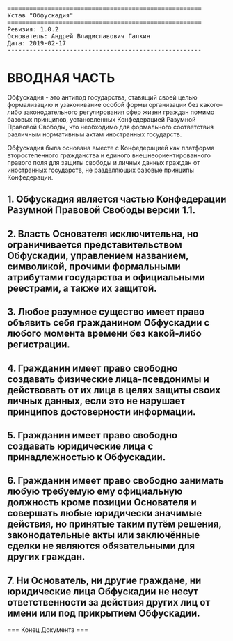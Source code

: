 <pre>
=====================================================
Устав "Обфускадия"
=====================================================
Ревизия: 1.0.2
Основатель: Андрей Владиславович Галкин
Дата: 2019-02-17
-----------------------------------------------------
</pre>

# ВВОДНАЯ ЧАСТЬ

Обфускадия - это антипод государства, ставящий своей целью формализацию и узаконивание особой формы организации без какого-либо законодательного регулирования сфер жизни граждан помимо базовых принципов, установленных Конфедерацией Разумной Правовой Свободы, что необходимо для формального соответствия различным нормативным актам иностранных государств.

Обфускадия была основана вместе с Конфедерацией как платформа второстепенного гражданства и единого внешнеориентированного правого поля для защиты свободы и личных данных граждан от иностранных государств, не разделяющих базовые принципы Конфедерации.

## 1. Обфускадия является частью Конфедерации Разумной Правовой Свободы версии 1.1.

## 2. Власть Основателя исключительна, но ограничивается представительством Обфускадии, управлением названием, символикой, прочими формальными атрибутами государства и официальными реестрами, а также их защитой.

## 3. Любое разумное существо имеет право объявить себя гражданином Обфускадии с любого момента времени без какой-либо регистрации.

## 4. Гражданин имеет право свободно создавать физические лица-псевдонимы и действовать от их лица в целях защиты своих личных данных, если это не нарушает принципов достоверности информации.

## 5. Гражданин имеет право свободно создавать юридические лица с принадлежностью к Обфускадии.

## 6. Гражданин имеет право свободно занимать любую требуемую ему официальную должность кроме позиции Основателя и совершать любые юридически значимые действия, но принятые таким путём решения, законодательные акты или заключённые сделки не являются обязательными для других граждан.

## 7. Ни Основатель, ни другие граждане, ни юридические лица Обфускадии не несут ответственности за действия других лиц от имени или под прикрытием Обфускадии.

=== Конец Документа ===
